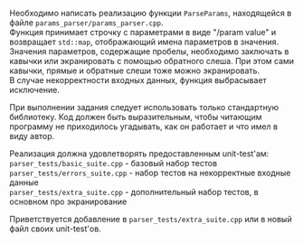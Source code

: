 Необходимо написать реализацию функции `ParseParams`, находящейся в файле `params_parser/params_parser.cpp`.  
Функция принимает строчку с параметрами в виде "/param value" и возвращает `std::map`, отображающий имена параметров в значения.  
Значения параметров, содержащие пробелы, необходимо заключать в кавычки или экранировать с помощью обратного слеша. При этом сами кавычки, прямые и обратные слеши тоже можно экранировать.  
В случае некорректности входных данных, функция выбрасывает исключение.  
  
При выполнении задания следует использовать только стандартную библиотеку. Код должен быть выразительным, чтобы читающим программу не приходилось угадывать, как он работает и что имел в виду автор.  
  
Реализация должна удовлетворять предоставленным unit-test'ам:  
`parser_tests/basic_suite.cpp` - базовый набор тестов  
`parser_tests/errors_suite.cpp` - набор тестов на некорректные входные данные  
`parser_tests/extra_suite.cpp` - дополнительный набор тестов, в основном про экранирование  
  
Приветствуется добавление в `parser_tests/extra_suite.cpp` или в новый файл своих unit-test'ов.
